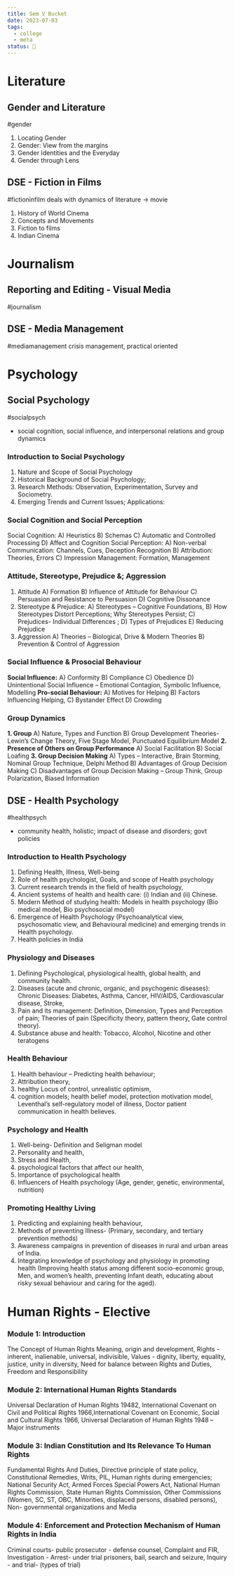 ```yaml
---
title: Sem V Bucket
date: 2023-07-03
tags:
  - college
  - meta
status: 🌱
---
```

# Literature
## Gender and Literature
#gender
1) Locating Gender
2) Gender: View from the margins
3) Gender Identities and the Everyday
4) Gender through Lens
## DSE - Fiction in Films
#fictioninfilm 
deals with dynamics of literature -> movie
1. History of World Cinema
2. Concepts and Movements
3. Fiction to films
4. Indian Cinema 
# Journalism
## Reporting and Editing - Visual Media
#journalism 
## DSE - Media Management
#mediamanagement 
crisis management, practical oriented

# Psychology
## Social Psychology
#socialpsych 
- social cognition, social influence, and interpersonal relations and group dynamics 
### Introduction to Social Psychology
1. Nature and Scope of Social Psychology
2. Historical Background of Social Psychology;
3. Research Methods: Observation, Experimentation, Survey and Sociometry.
4. Emerging Trends and Current Issues; Applications: 
### Social Cognition and Social Perception
Social Cognition:
	A) Heuristics
	B) Schemas
	C) Automatic and Controlled Processing
	D) Affect and Cognition
Social Perception:
	A) Non-verbal Communication: Channels, Cues, Deception Recognition
	B) Attribution: Theories, Errors
	C) Impression Management: Formation, Management
### Attitude, Stereotype, Prejudice &; Aggression
1. Attitude 
	A) Formation
	B) Influence of Attitude for Behaviour
	C) Persuasion and Resistance to Persuasion
	D) Cognitive Dissonance
2. Stereotype & Prejudice:
	A) Stereotypes – Cognitive Foundations,
	B) How Stereotypes Distort Perceptions; Why Stereotypes Persist;
	C) Prejudices- Individual Differences ;
	D) Types of Prejudices
	E) Reducing Prejudice
3. Aggression
	A) Theories – Biological, Drive &amp; Modern Theories
	B) Prevention &amp; Control of Aggression
### Social Influence & Prosocial Behaviour
**Social Influence:**
	A) Conformity
	B) Compliance
	C) Obedience
	D) Unintentional Social Influence – Emotional Contagion, Symbolic Influence,
	Modelling
**Pro-social Behaviour:**
	A) Motives for Helping
	B) Factors Influencing Helping,
	C) Bystander Effect
	D) Crowding 
### Group Dynamics
**1. Group**
	A) Nature, Types and Function
	B) Group Development Theories- Lewin’s Change Theory, Five Stage Model,
	Punctuated Equilibrium Model
**2. Presence of Others on Group Performance**
	A) Social Facilitation
	B) Social Loafing
**3. Group Decision Making**
	A) Types – Interactive, Brain Storming, Nominal Group Technique, Delphi Method
	B) Advantages of Group Decision Making
	C) Disadvantages of Group Decision Making – Group Think, Group Polarization, Biased Information
## DSE - Health Psychology
#healthpsych 
- community health, holistic; impact of disease and disorders; govt policies 
### Introduction to Health Psychology
1. Defining Health, Illness, Well-being
2. Role of health psychologist, Goals, and scope of Health psychology
3. Current research trends in the field of health psychology,
4. Ancient systems of health and health care: (i) Indian and (ii) Chinese.
5. Modern Method of studying health: Models in health psychology (Bio medical model, Bio psychosocial model)
6. Emergence of Health Psychology (Psychoanalytical view, psychosomatic view, and Behavioural medicine) and emerging trends in Health psychology.
7. Health policies in India
### Physiology and Diseases
1. Defining Psychological, physiological health, global health, and community health.
2. Diseases (acute and chronic, organic, and psychogenic diseases): Chronic Diseases: Diabetes, Asthma, Cancer, HIV/AIDS, Cardiovascular disease, Stroke,
3. Pain and its management: Definition, Dimension, Types and Perception of pain; Theories of pain (Specificity theory, pattern theory, Gate control theory).
4. Substance abuse and health: Tobacco, Alcohol, Nicotine and other teratogens
### Health Behaviour
1. Health behaviour – Predicting health behaviour; 
2. Attribution theory, 
3. healthy Locus of control, unrealistic optimism, 
4. cognition models; health belief model, protection motivation model, Leventhal’s self-regulatory model of illness, Doctor patient communication in health believes.
### Psychology and Health
1. Well-being- Definition and Seligman model
2. Personality and health,
3. Stress and Health,
4. psychological factors that affect our health,
5. Importance of psychological health
6. Influencers of Health psychology (Age, gender, genetic, environmental, nutrition)
### Promoting Healthy Living
1. Predicting and explaining health behaviour,
2. Methods of preventing Illness- (Primary, secondary, and tertiary prevention methods)
3. Awareness campaigns in prevention of diseases in rural and urban areas of India.
4. Integrating knowledge of psychology and physiology in promoting health (Improving health status among different socio-economic group, Men, and women’s health, preventing Infant death, educating about risky sexual behaviour and caring for the aged).


# Human Rights - Elective
### Module 1: Introduction
The Concept of Human Rights 
Meaning, origin and development, 
Rights - inherent, inalienable, universal, indivisible, 
Values - dignity, liberty, equality, justice, unity in diversity, 
Need for balance between Rights and Duties,
Freedom and Responsibility
### Module 2: International Human Rights Standards
Universal Declaration of Human Rights 19482, International Covenant on Civil and Political
Rights 1966,International Covenant on Economic, Social and Cultural Rights 1966, Universal
Declaration of Human Rights 1948 –Major instruments
### Module 3: Indian Constitution and Its Relevance To Human Rights
Fundamental Rights And Duties, Directive principle of state policy, Constitutional Remedies,
Writs, PIL, Human rights during emergencies; National Security Act, Armed Forces Special
Powers Act, National Human Rights Commission, State Human Rights Commission, Other
Commissions (Women, SC, ST, OBC, Minorities, displaced persons, disabled persons), Non-
governmental organizations and Media
### Module 4: Enforcement and Protection Mechanism of Human Rights in India
Criminal courts- public prosecutor - defense counsel, Complaint and FIR, Investigation - Arrest- under trial prisoners, bail, search and seizure, Inquiry - and trial- (types of trial)
